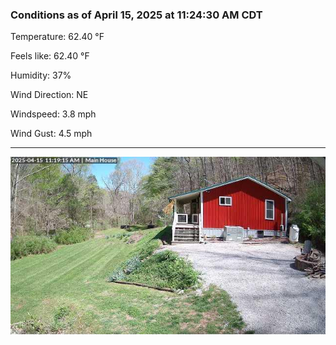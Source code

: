 ### Conditions as of April 15, 2025 at 11:24:30 AM CDT 

Temperature: 62.40 &deg;F

Feels like: 62.40 &deg;F

Humidity: 37%

Wind Direction: NE

Windspeed: 3.8 mph

Wind Gust: 4.5 mph

---

<img src="./images/latest.jpeg"/>

